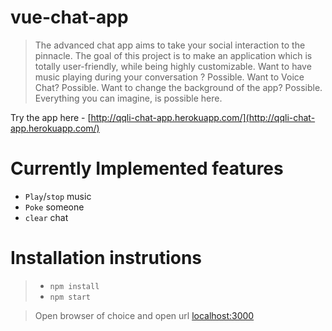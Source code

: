 # vue-chat-app

> The advanced chat app aims to take your social interaction to the pinnacle. 
> The goal of this project is to make an application which is totally user-friendly, while being highly customizable.
> Want to have music playing during your conversation ? Possible. Want to Voice Chat? Possible. Want to change the background of the app? Possible. Everything you can imagine, is  possible here.

Try the app here - [http://qqli-chat-app.herokuapp.com/](http://qqli-chat-app.herokuapp.com/)

# Currently Implemented features

+ `Play`/`stop` music
+ `Poke` someone
+ `clear` chat

# Installation instrutions

> + `npm install`
>  + `npm start`

> Open browser of choice and open url [localhost:3000](localhost:3000)
